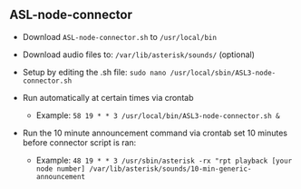  ## ASL-node-connector
 * Download ```ASL-node-connector.sh``` to ```/usr/local/bin```

 * Download audio files to: ```/var/lib/asterisk/sounds/``` (optional)

 * Setup by editing the .sh file: ```sudo nano /usr/local/sbin/ASL3-node-connector.sh```

 * Run automatically at certain times via crontab
   * Example: ```58 19 * * 3 /usr/local/bin/ASL3-node-connector.sh &```

 * Run the 10 minute announcement command via crontab set 10 minutes before connector script is ran:
   * Example: ```48 19 * * 3 /usr/sbin/asterisk -rx "rpt playback [your node number] /var/lib/asterisk/sounds/10-min-generic-announcement```
